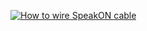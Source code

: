 [![How to wire SpeakON cable](https://img.youtube.com/vi/z_gzIz7dvgE/0.jpg)](https://youtu.be/z_gzIz7dvgE)